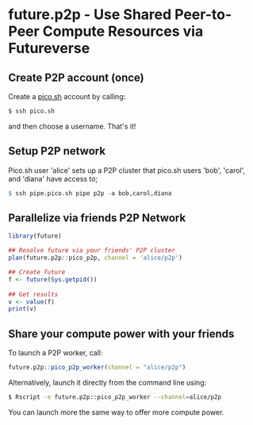 # future.p2p - Use Shared Peer-to-Peer Compute Resources via Futureverse


## Create P2P account (once)

Create a [pico.sh] account by calling:

```sh
$ ssh pico.sh
```

and then choose a username. That's it!


## Setup P2P network

Pico.sh user 'alice' sets up a P2P cluster that pico.sh users 'bob',
'carol', and 'diana' have access to;

```r
$ ssh pipe.pico.sh pipe p2p -a bob,carol,diana
```


## Parallelize via friends P2P Network

```r
library(future)

## Resolve future via your friends' P2P cluster
plan(future.p2p::pico_p2p, channel = 'alice/p2p')

## Create future
f <- future(Sys.getpid())
  
## Get results
v <- value(f)
print(v)
```


## Share your compute power with your friends

To launch a P2P worker, call:

```r
future.p2p::pico_p2p_worker(channel = "alice/p2p")
```

Alternatively, launch it directly from the command line using:

```sh
$ Rscript -e future.p2p::pico_p2p_worker --channel=alice/p2p
```

You can launch more the same way to offer more compute power.



[pico.sh]: https://pico.sh/
